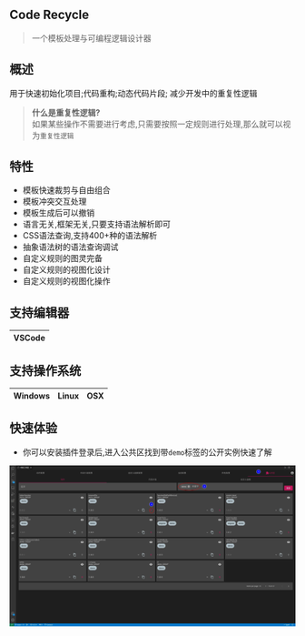 ## Code Recycle
> 一个模板处理与可编程逻辑设计器

## 概述

用于快速初始化项目;代码重构;动态代码片段;
减少开发中的重复性逻辑

> **什么是重复性逻辑?**  
> 如果某些操作不需要进行考虑,只需要按照一定规则进行处理,那么就可以视为`重复性逻辑`


## 特性
- 模板快速裁剪与自由组合
- 模板冲突交互处理
- 模板生成后可以撤销
- 语言无关,框架无关,只要支持语法解析即可
- CSS语法查询,支持400+种的语法解析
- 抽象语法树的语法查询调试
- 自定义规则的图灵完备
- 自定义规则的视图化设计
- 自定义规则的视图化操作

## 支持编辑器
|VSCode|
|-|

## 支持操作系统
| Windows  | Linux | OSX |
| ------- | ------- | ---- |

## 快速体验
- 你可以安装插件登录后,进入公共区找到带`demo`标签的公开实例快速了解

![公共区](./image/公共区.jpg)